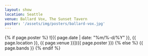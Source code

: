 ```yaml
---
layout: show
location: Seattle
venue: Ballard Vox, The Sunset Tavern
poster: '/assets/img/posters/ballard-vox.jpg'
---
```


{% if page.poster %}
![{{ page.date | date: "%m/%-d/%Y" }}, {{ page.location }}, {{ page.venue }}]({{ page.poster }})
{% else %}
{{ page.bands }}
{% endif %}
